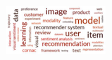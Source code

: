 <p align="center">
  <a href="http://www.qttruong.com"><img width="45%" src="https://raw.githubusercontent.com/tqtg/tqtg.github.io/master/assets/wc.jpg" /></a>
</p>
